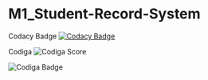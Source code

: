 # M1_Student-Record-System


Codacy Badge 
[![Codacy Badge](https://app.codacy.com/project/badge/Grade/3b03961d319848eca44c4760fab17287)](https://www.codacy.com/gh/Darshitha-S20/M1_Student-Record-System/dashboard?utm_source=github.com&amp;utm_medium=referral&amp;utm_content=Darshitha-S20/M1_Student-Record-System&amp;utm_campaign=Badge_Grade)


Codiga 
![Codiga Score](https://api.codiga.io/project/32482/score/svg)

![Codiga Badge](https://api.codiga.io/project/32482/status/svg)
